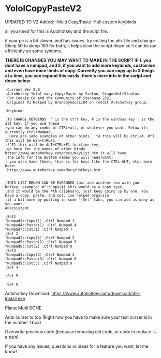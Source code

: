 # YololCopyPasteV2
UPDATED TO V2
Added:
-Multi Copy/Paste
-Full custom keybinds





all you need for this is Autohotkey and the scipt file.

if your pc is a bit slower, and has issues, try editing the ahk file and change Sleep 50 to sleep 100 for both, 
it helps slow the script down so it can be ran efficiently on some systems.



<b>THERE IS CHANGES YOU MAY WANT TO MAKE IN THE SCRIPT IF 1. you dont have a numpad, and 2, if you want to add more keybinds, customise and even have more limits of copy. Currently you can copy up to 3 things at a time, you can expand this easily. there's more info in the script and down below</b>

```
;Current Ver 2.0
;AutoHotkey Yolol easy Copy/Paste by Faolon, DragonWolfStudios
;For Cookie.Co and the Community of Starbase 2021.
;Original V1 Helped by U/anonymous1184 on reddit Autohotkey group.

;Keybinds 

;TO CHANGE KEYBINDS  ^ is the ctrl key, # is the windows key ! is the alt key, if you use these
;you can do any combo of CTRL+alt, or whatever you want, Below its currently ctrl+Numpad.
; Here are some examples of other binds.  ^A this will be Ctrl+A. #^1 this will be Win+CTRL+1.
;!^F1 this will be ALT+CTRL+F1 function key. 
;go here for the names of other binds https://www.autohotkey.com/docs/KeyList.htm it will have 
;the info for the button names you will need/want.
; you also have these, this is for keys like the CTRL-ALT, etc, more here: 
;https://www.autohotkey.com/docs/Hotkeys.htm


;THIS LIST BELOW CAN BE EXPANDED Just add another row with your hotkey, example: #^::Copy(4) this would be a copy type,
;and it would be the 4th clipboard, just keep going up by one. You have a copy, paste, and cut. ive helped organise
;it a bit more by putting in some ";Set" tabs, you can add as many as you want.
#Persistent

;Set1
^Numpad1::Copy(1) ;Ctrl Numpad 1
^Numpad4::Paste(1) ;Ctrl Numpad 4
^Numpad7::Cut(1) ;Ctrl Numpad 7
;Set 2
^Numpad2::Copy(2) ;Ctrl Numpad 2
^Numpad5::Paste(2) ;Ctrl Numpad 5
^Numpad8::Cut(2) ;Ctrl Numpad 8
;Set3
^Numpad3::Copy(3) ;Ctrl Numpad 3
^Numpad6::Paste(3) ;Ctrl Numpad 6
^Numpad9::Cut(3) ;Ctrl Numpad 9
;Set 4

;Set 5

;Set 6
```
Autohotkey Download: https://www.autohotkey.com/download/ahk-install.exe

Plans:
Multi DONE

Auto curser to top (Right now you have to make sure your text curser is in the number 1 box)

Overwrite previous code (because removing old code, or code to replace is a pain)

If you have any issues, questions or ideas for a feature you want, let me know!
